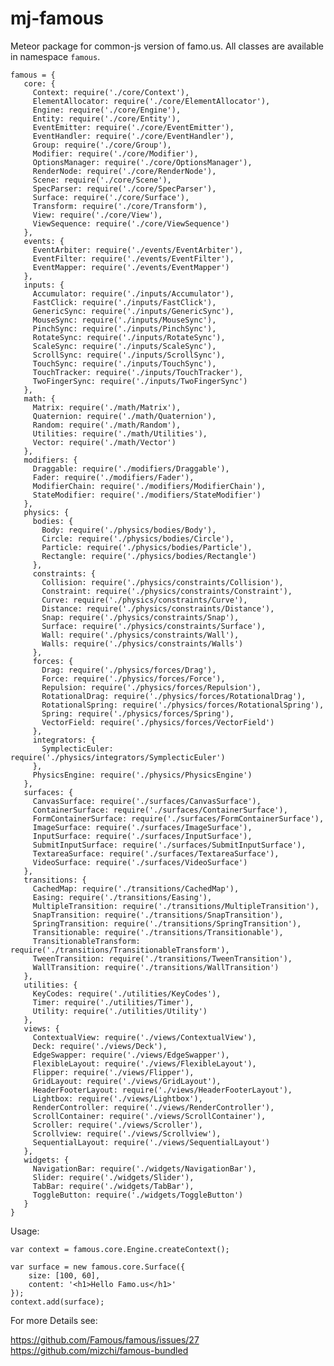 mj-famous
=========

Meteor package for common-js version of famo.us. 
All classes are available in namespace `famous`.

    famous = {
       core: {
         Context: require('./core/Context'),
         ElementAllocator: require('./core/ElementAllocator'),
         Engine: require('./core/Engine'),
         Entity: require('./core/Entity'),
         EventEmitter: require('./core/EventEmitter'),
         EventHandler: require('./core/EventHandler'),
         Group: require('./core/Group'),
         Modifier: require('./core/Modifier'),
         OptionsManager: require('./core/OptionsManager'),
         RenderNode: require('./core/RenderNode'),
         Scene: require('./core/Scene'),
         SpecParser: require('./core/SpecParser'),
         Surface: require('./core/Surface'),
         Transform: require('./core/Transform'),
         View: require('./core/View'),
         ViewSequence: require('./core/ViewSequence')
       },
       events: {
         EventArbiter: require('./events/EventArbiter'),
         EventFilter: require('./events/EventFilter'),
         EventMapper: require('./events/EventMapper')
       },
       inputs: {
         Accumulator: require('./inputs/Accumulator'),
         FastClick: require('./inputs/FastClick'),
         GenericSync: require('./inputs/GenericSync'),
         MouseSync: require('./inputs/MouseSync'),
         PinchSync: require('./inputs/PinchSync'),
         RotateSync: require('./inputs/RotateSync'),
         ScaleSync: require('./inputs/ScaleSync'),
         ScrollSync: require('./inputs/ScrollSync'),
         TouchSync: require('./inputs/TouchSync'),
         TouchTracker: require('./inputs/TouchTracker'),
         TwoFingerSync: require('./inputs/TwoFingerSync')
       },
       math: {
         Matrix: require('./math/Matrix'),
         Quaternion: require('./math/Quaternion'),
         Random: require('./math/Random'),
         Utilities: require('./math/Utilities'),
         Vector: require('./math/Vector')
       },
       modifiers: {
         Draggable: require('./modifiers/Draggable'),
         Fader: require('./modifiers/Fader'),
         ModifierChain: require('./modifiers/ModifierChain'),
         StateModifier: require('./modifiers/StateModifier')
       },
       physics: {
         bodies: {
           Body: require('./physics/bodies/Body'),
           Circle: require('./physics/bodies/Circle'),
           Particle: require('./physics/bodies/Particle'),
           Rectangle: require('./physics/bodies/Rectangle')
         },
         constraints: {
           Collision: require('./physics/constraints/Collision'),
           Constraint: require('./physics/constraints/Constraint'),
           Curve: require('./physics/constraints/Curve'),
           Distance: require('./physics/constraints/Distance'),
           Snap: require('./physics/constraints/Snap'),
           Surface: require('./physics/constraints/Surface'),
           Wall: require('./physics/constraints/Wall'),
           Walls: require('./physics/constraints/Walls')
         },
         forces: {
           Drag: require('./physics/forces/Drag'),
           Force: require('./physics/forces/Force'),
           Repulsion: require('./physics/forces/Repulsion'),
           RotationalDrag: require('./physics/forces/RotationalDrag'),
           RotationalSpring: require('./physics/forces/RotationalSpring'),
           Spring: require('./physics/forces/Spring'),
           VectorField: require('./physics/forces/VectorField')
         },
         integrators: {
           SymplecticEuler: require('./physics/integrators/SymplecticEuler')
         },
         PhysicsEngine: require('./physics/PhysicsEngine')
       },
       surfaces: {
         CanvasSurface: require('./surfaces/CanvasSurface'),
         ContainerSurface: require('./surfaces/ContainerSurface'),
         FormContainerSurface: require('./surfaces/FormContainerSurface'),
         ImageSurface: require('./surfaces/ImageSurface'),
         InputSurface: require('./surfaces/InputSurface'),
         SubmitInputSurface: require('./surfaces/SubmitInputSurface'),
         TextareaSurface: require('./surfaces/TextareaSurface'),
         VideoSurface: require('./surfaces/VideoSurface')
       },
       transitions: {
         CachedMap: require('./transitions/CachedMap'),
         Easing: require('./transitions/Easing'),
         MultipleTransition: require('./transitions/MultipleTransition'),
         SnapTransition: require('./transitions/SnapTransition'),
         SpringTransition: require('./transitions/SpringTransition'),
         Transitionable: require('./transitions/Transitionable'),
         TransitionableTransform: require('./transitions/TransitionableTransform'),
         TweenTransition: require('./transitions/TweenTransition'),
         WallTransition: require('./transitions/WallTransition')
       },
       utilities: {
         KeyCodes: require('./utilities/KeyCodes'),
         Timer: require('./utilities/Timer'),
         Utility: require('./utilities/Utility')
       },
       views: {
         ContextualView: require('./views/ContextualView'),
         Deck: require('./views/Deck'),
         EdgeSwapper: require('./views/EdgeSwapper'),
         FlexibleLayout: require('./views/FlexibleLayout'),
         Flipper: require('./views/Flipper'),
         GridLayout: require('./views/GridLayout'),
         HeaderFooterLayout: require('./views/HeaderFooterLayout'),
         Lightbox: require('./views/Lightbox'),
         RenderController: require('./views/RenderController'),
         ScrollContainer: require('./views/ScrollContainer'),
         Scroller: require('./views/Scroller'),
         Scrollview: require('./views/Scrollview'),
         SequentialLayout: require('./views/SequentialLayout')
       },
       widgets: {
         NavigationBar: require('./widgets/NavigationBar'),
         Slider: require('./widgets/Slider'),
         TabBar: require('./widgets/TabBar'),
         ToggleButton: require('./widgets/ToggleButton')
       }
    }
    
Usage:
    
    var context = famous.core.Engine.createContext();
    
    var surface = new famous.core.Surface({
        size: [100, 60],
        content: '<h1>Hello Famo.us</h1>'
    });
    context.add(surface);

For more Details see: 

https://github.com/Famous/famous/issues/27
https://github.com/mizchi/famous-bundled
